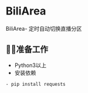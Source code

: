 # BiliArea
BiliArea- 定时自动切换直播分区

## 🧑‍🏭准备工作
- Python3以上
- 安装依赖
```shell script
- pip install requests
